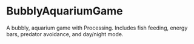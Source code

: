 # BubblyAquariumGame
A bubbly, aquarium game with Processing. Includes fish feeding, energy bars, predator avoidance, and day/night mode.
